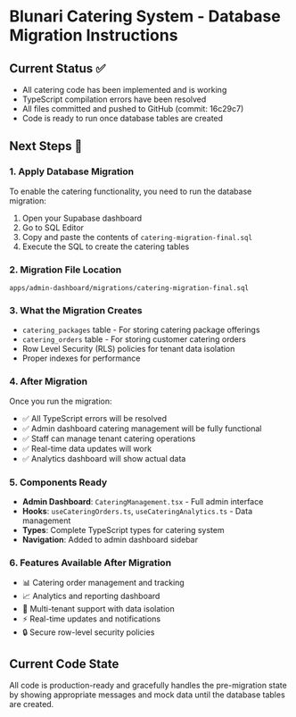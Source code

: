 # Blunari Catering System - Database Migration Instructions

## Current Status ✅

- All catering code has been implemented and is working
- TypeScript compilation errors have been resolved
- All files committed and pushed to GitHub (commit: 16c29c7)
- Code is ready to run once database tables are created

## Next Steps 🚀

### 1. Apply Database Migration

To enable the catering functionality, you need to run the database migration:

1. Open your Supabase dashboard
2. Go to SQL Editor
3. Copy and paste the contents of `catering-migration-final.sql`
4. Execute the SQL to create the catering tables

### 2. Migration File Location

```
apps/admin-dashboard/migrations/catering-migration-final.sql
```

### 3. What the Migration Creates

- `catering_packages` table - For storing catering package offerings
- `catering_orders` table - For storing customer catering orders
- Row Level Security (RLS) policies for tenant data isolation
- Proper indexes for performance

### 4. After Migration

Once you run the migration:

- ✅ All TypeScript errors will be resolved
- ✅ Admin dashboard catering management will be fully functional
- ✅ Staff can manage tenant catering operations
- ✅ Real-time data updates will work
- ✅ Analytics dashboard will show actual data

### 5. Components Ready

- **Admin Dashboard**: `CateringManagement.tsx` - Full admin interface
- **Hooks**: `useCateringOrders.ts`, `useCateringAnalytics.ts` - Data management
- **Types**: Complete TypeScript types for catering system
- **Navigation**: Added to admin dashboard sidebar

### 6. Features Available After Migration

- 📊 Catering order management and tracking
- 📈 Analytics and reporting dashboard
- 🎯 Multi-tenant support with data isolation
- ⚡ Real-time updates and notifications
- 🔒 Secure row-level security policies

## Current Code State

All code is production-ready and gracefully handles the pre-migration state by showing appropriate messages and mock data until the database tables are created.
